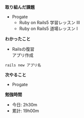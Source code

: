 **取り組んだ課題**
- Progate
  - Ruby on Rails5 学習レッスン Ⅲ
  - Ruby on Rails5 道場レッスン I

**わかったこと**　　
- Railsの復習  
アプリ作成
```
rails new アプリ名
```

**次やること**  
- Progate


**勉強時間**  
- 今日: 2h30m
- 累計: 19h00m
